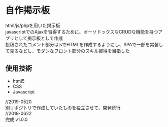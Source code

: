 # 自作掲示板
html/js/phpを用いた掲示板  
javascriptでのAjaxを習得するために、オーソドックスなCRUDな機能を持つアプリとして掲示板として作成  
投稿されたコメント部分はjsでHTMLを作成するようにし、SPAで一部を実装して見るなどし、モダンなフロント部分のスキル習得を目指した  
	
## 使用技術
 - html5
 - CSS
 - Javascript


//2019-0520  
別リポジトリで作成していたものを独立させて、開発続行  
//2019-0622  
完成 v1.0.0
